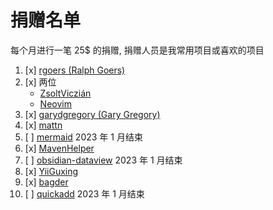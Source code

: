 # 捐赠名单

每个月进行一笔 25$ 的捐赠, 捐赠人员是我常用项目或喜欢的项目

1. [x] [rgoers (Ralph Goers)](https://github.com/rgoers)
2. [x] 两位
    * [ZsoltViczián](https://ko-fi.com/zsolt) 
    * [Neovim](https://github.com/neovim)
3. [x] [garydgregory (Gary Gregory)](https://github.com/garydgregory)
4. [x] [mattn](https://github.com/mattn)
5. [ ] [mermaid](https://github.com/mermaid-js/mermaid)  2023 年 1 月结束
6. [x] [MavenHelper](https://github.com/krasa/MavenHelper)
7. [ ] [obsidian-dataview](https://github.com/blacksmithgu/obsidian-dataview)  2023 年 1 月结束
8. [x] [YiiGuxing](https://github.com/YiiGuxing/TranslationPlugin)
9. [x] [bagder](https://github.com/bagder)
10. [ ] [quickadd](https://github.com/chhoumann/quickadd) 2023 年 1 月结束